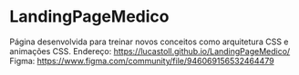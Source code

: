 # LandingPageMedico

Página desenvolvida para treinar novos conceitos como arquitetura CSS e animações CSS.
Endereço:
https://lucastoll.github.io/LandingPageMedico/
Figma:
https://www.figma.com/community/file/946069156532464479
